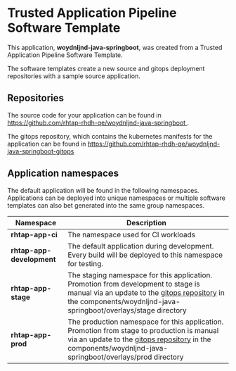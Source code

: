 # Trusted Application Pipeline Software Template

This application, **woydnljnd-java-springboot**, was created from a Trusted Application Pipeline Software Template.

The software templates create a new source and gitops deployment repositories with a sample source application. 

## Repositories

The source code for your application can be found in [https://github.com/rhtap-rhdh-qe/woydnljnd-java-springboot ](https://github.com/rhtap-rhdh-qe/woydnljnd-java-springboot ).
 
The gitops repository, which contains the kubernetes manifests for the application can be found in 
[https://github.com/rhtap-rhdh-qe/woydnljnd-java-springboot-gitops ](https://github.com/rhtap-rhdh-qe/woydnljnd-java-springboot-gitops ) 

## Application namespaces 

The default application will be found in the following namespaces. Applications can be deployed into unique namespaces or multiple software templates can also bet generated into the same group namespaces.  

|  Namespace   |  Description   |  
| -------- | -------- |
| **rhtap-app-ci** | The namespace used for CI workloads |
| **rhtap-app-development** | The default application during development. Every build will be deployed to this namespace for testing. |
| **rhtap-app-stage** | The staging namespace for this application. Promotion from development to stage is manual via an update to the [gitops repository](https://github.com/rhtap-rhdh-qe/woydnljnd-java-springboot-gitops ) in the components/woydnljnd-java-springboot/overlays/stage directory |
| **rhtap-app-prod** | The production namespace for this application. Promotion from stage to production is manual via an update to the [gitops repository](https://github.com/rhtap-rhdh-qe/woydnljnd-java-springboot-gitops ) in the components/woydnljnd-java-springboot/overlays/prod directory |